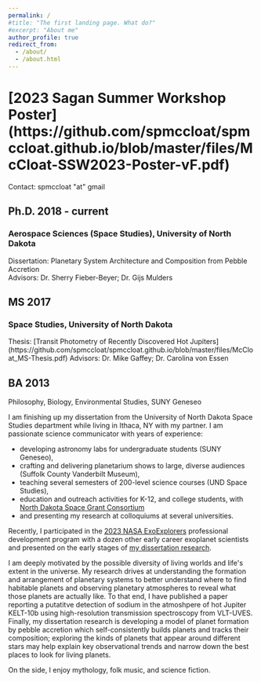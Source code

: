 ```yaml
---
permalink: /
#title: "The first landing page. What do?"
#excerpt: "About me"
author_profile: true
redirect_from: 
  - /about/
  - /about.html
---
```


<h1>[2023 Sagan Summer Workshop Poster](https://github.com/spmccloat/spmccloat.github.io/blob/master/files/McCloat-SSW2023-Poster-vF.pdf)</h1>

Contact: spmccloat "at" gmail

<h2>Ph.D. 2018 - current</h2>
<h3>Aerospace Sciences (Space Studies), University of North Dakota</h3>
Dissertation: Planetary System Architecture and Composition from Pebble Accretion<br>
Advisors: Dr. Sherry Fieber-Beyer; Dr. Gijs Mulders<br>

<h2>MS 2017</h2>
<h3>Space Studies, University of North Dakota</h3>
Thesis: [Transit Photometry of Recently Discovered Hot Jupiters](https://github.com/spmccloat/spmccloat.github.io/blob/master/files/McCloat_MS-Thesis.pdf)
Advisors: Dr. Mike Gaffey; Dr. Carolina von Essen

<h2>BA 2013</h2>
Philosophy, Biology, Environmental Studies, SUNY Geneseo<br>


I am finishing up my dissertation from the University of North Dakota Space Studies department while living in Ithaca, NY with my partner. I am passionate science communicator with years of experience:     
- developing astronomy labs for undergraduate students (SUNY Geneseo),  
- crafting and delivering planetarium shows to large, diverse audiences (Suffolk County Vanderbilt Museum),  
- teaching several semesters of 200-level science courses (UND Space Studies),  
- education and outreach activities for K-12, and college students, with [North Dakota Space Grant Consortium](https://ndspacegrant.und.edu/) 
- and presenting my research at colloquiums at several universities.  

Recently, I participated in the [2023 NASA ExoExplorers](https://exoplanets.nasa.gov/exep/exopag/exoexplorers/exoexplorers-welcome/) professional development program with a dozen other early career exoplanet scientists and presented on the early stages of [my dissertation research](https://youtu.be/4SWC7NGWaW0). 

I am deeply motivated by the possible diversity of living worlds and life's extent in the universe. My research drives at understanding the formation and arrangement of planetary systems to better understand where to find habitable planets and observing planetary atmospheres to reveal what those planets are actually like. To that end, I have published a paper reporting a putatitve detection of sodium in the atmoshpere of hot Jupiter KELT-10b using high-resolution transmission spectroscopy from VLT-UVES. Finally, my dissertation research is developing a model of planet formation by pebble accretion which self-consistently builds planets and tracks their composition; exploring the kinds of planets that appear around different stars may help explain key observational trends and narrow down the best places to look for living planets.

 On the side, I enjoy mythology, folk music, and science fiction.
